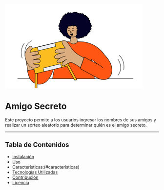 ![image alt](https://github.com/hibrisrob/Challenge/blob/master/assets/amigo-secreto.png)

<h1>Amigo Secreto</h1>

Este proyecto permite a los usuarios ingresar los nombres de sus amigos y realizar un sorteo aleatorio para determinar quién es el amigo secreto.

---

## Tabla de Contenidos
- [Instalación](#instalación)
- [Uso](#uso)
- Características:(#características)
- [Tecnologías Utilizadas](#tecnologías-utilizadas)
- [Contribución](#contribución)
- [Licencia](#licencia)

